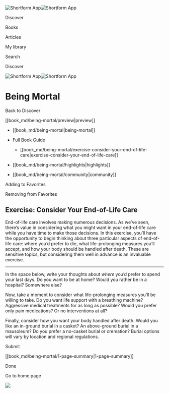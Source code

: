 ![Shortform App](/img/logo.36a2399e.svg)![Shortform App](/img/logo-dark.70c1b072.svg)

Discover

Books

Articles

My library

Search

Discover

![Shortform App](/img/logo.36a2399e.svg)![Shortform App](/img/logo-dark.70c1b072.svg)

# Being Mortal

Back to Discover

[[book_md/being-mortal/preview|preview]]

  * [[book_md/being-mortal|being-mortal]]
  * Full Book Guide

    * [[book_md/being-mortal/exercise-consider-your-end-of-life-care|exercise-consider-your-end-of-life-care]]
  * [[book_md/being-mortal/highlights|highlights]]
  * [[book_md/being-mortal/community|community]]



Adding to Favorites 

Removing from Favorites 

## Exercise: Consider Your End-of-Life Care

End-of-life care involves making numerous decisions. As we’ve seen, there’s value in considering what you might want in your end-of-life care while you have time to make those decisions. In this exercise, you’ll have the opportunity to begin thinking about three particular aspects of end-of-life care: where you’d prefer to die, what life-prolonging measures you’ll accept, and how your body should be handled after death. These are sensitive topics, but considering them well in advance is an invaluable exercise.

* * *

In the space below, write your thoughts about _where_ you’d prefer to spend your last days. Do you want to be at home? Would you rather be in a hospital? Somewhere else?

Now, take a moment to consider what life-prolonging measures you’ll be willing to take. Do you want life support with a breathing machine? Aggressive medical treatments for as long as possible? Would you prefer only pain medications? Or no interventions at all?

Finally, consider how you want your body handled after death. Would you like an in-ground burial in a casket? An above-ground burial in a mausoleum? Do you prefer a no-casket burial or cremation? Burial options will vary by location and regional regulations.

Submit 

[[book_md/being-mortal/1-page-summary|1-page-summary]]

Done

Go to home page 

![](https://bat.bing.com/action/0?ti=56018282&Ver=2&mid=e2009aee-6d9f-4ace-b170-672af25004e6&sid=201ffde0635411ee902411d77b750559&vid=20202bf0635411ee9ac03f2e618b0b9f&vids=0&msclkid=N&pi=0&lg=en-US&sw=800&sh=600&sc=24&nwd=1&tl=Shortform%20%7C%20Book&p=https%3A%2F%2Fwww.shortform.com%2Fapp%2Fbook%2Fbeing-mortal%2Fexercise-consider-your-end-of-life-care&r=&lt=315&evt=pageLoad&sv=1&rn=817276)
